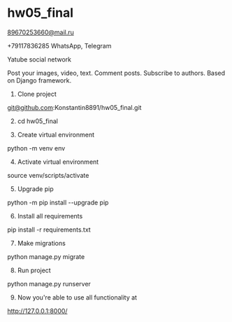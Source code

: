 # hw05_final

89670253660@mail.ru

+79117836285 WhatsApp, Telegram

Yatube social network

Post your images, video, text. Comment posts. Subscribe to authors. Based on Django framework.


1. Clone project 

git@github.com:Konstantin8891/hw05_final.git

2. cd hw05_final

3. Create virtual environment
 
python -m venv env

4. Activate virtual environment 

source venv/scripts/activate

5. Upgrade pip 

python -m pip install --upgrade pip

6. Install all requirements 

pip install -r requirements.txt

7. Make migrations

python manage.py migrate

8. Run project

python manage.py runserver

9. Now you're able to use all functionality at 

http://127.0.0.1:8000/


